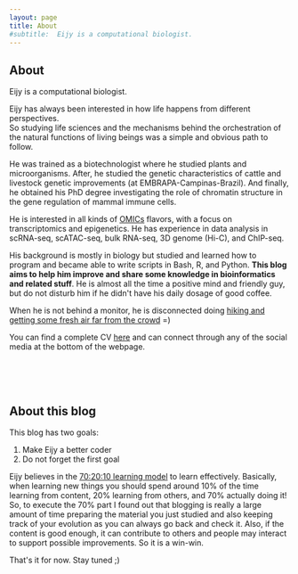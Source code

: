 ```yaml
---
layout: page
title: About
#subtitle:  Eijy is a computational biologist.
---
```


## About

Eijy is a computational biologist.

Eijy has always been interested in how life happens from different perspectives. \
So studying life sciences and the mechanisms behind the orchestration of the natural functions of living beings was a simple and obvious path to follow.

He was trained as a biotechnologist where he studied plants and microorganisms. After, he studied the genetic characteristics of cattle and livestock genetic improvements (at EMBRAPA-Campinas-Brazil). And finally, he obtained his PhD degree investigating the role of chromatin structure in the gene regulation of mammal immune cells.

He is interested in all kinds of [OMICs](https://en.wikipedia.org/wiki/Omics) flavors, with a focus on transcriptomics and epigenetics. He has experience in data analysis in scRNA-seq, scATAC-seq, bulk RNA-seq, 3D genome (Hi-C), and ChIP-seq.

His background is mostly in biology but studied and learned how to program and became able to write scripts in Bash, R, and Python. **This blog aims to help him improve and share some knowledge in bioinformatics and related stuff**. He is almost all the time a positive mind and friendly guy, but do not disturb him if he didn't have his daily dosage of good coffee. 

When he is not behind a monitor, he is disconnected doing [hiking and getting some fresh air far from the crowd](https://www.instagram.com/nagai2030/) =)

You can find a complete CV [here](https://eijynagai.github.io/cv/) and can connect through any of the social media at the bottom of the webpage.

<br><br><br>


## About this blog

This blog has two goals:
1. Make Eijy a better coder
2. Do not forget the first goal

Eijy believes in the [70:20:10 learning model](https://en.wikipedia.org/wiki/70/20/10_Model_(Learning_and_Development)) to learn effectively. Basically, when learning new things you should spend around 10% of the time learning from content, 20% learning from others, and 70% actually doing it! So, to execute the 70% part I found out that blogging is really a large amount of time preparing the material you just studied and also keeping track of your evolution as you can always go back and check it. Also, if the content is good enough, it can contribute to others and people may interact to support possible improvements. So it is a win-win.

That's it for now. Stay tuned ;)

<br><br><br>
